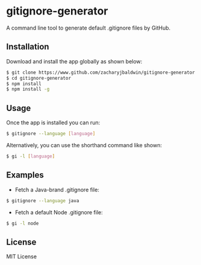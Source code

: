 # gitignore-generator

A command line tool to generate default .gitignore files by GitHub.

## Installation

Download and install the app globally as shown below:

```bash
$ git clone https://www.github.com/zacharyjbaldwin/gitignore-generator.git
$ cd gitignore-generator
$ npm install
$ npm install -g
```

## Usage

Once the app is installed you can run:

```bash
$ gitignore --language [language]
```

Alternatively, you can use the shorthand command like shown:

```bash
$ gi -l [language]
```

## Examples

* Fetch a Java-brand .gitignore file:

```bash
$ gitignore --language java
```

* Fetch a default Node .gitignore file:

```bash
$ gi -l node
```

## License

MIT License
